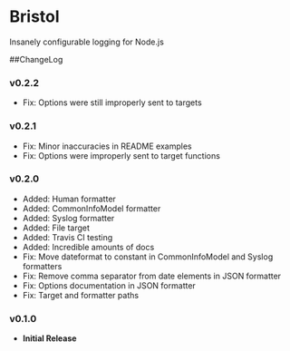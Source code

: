 # Bristol
Insanely configurable logging for Node.js

##ChangeLog

### v0.2.2
- Fix: Options were still improperly sent to targets

### v0.2.1
- Fix: Minor inaccuracies in README examples
- Fix: Options were improperly sent to target functions

### v0.2.0
- Added: Human formatter
- Added: CommonInfoModel formatter
- Added: Syslog formatter
- Added: File target
- Added: Travis CI testing
- Added: Incredible amounts of docs
- Fix: Move dateformat to constant in CommonInfoModel and Syslog formatters
- Fix: Remove comma separator from date elements in JSON formatter
- Fix: Options documentation in JSON formatter
- Fix: Target and formatter paths

### v0.1.0
- **Initial Release**
